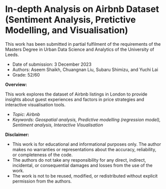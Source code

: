 # In-depth Analysis on Airbnb Dataset (Sentiment Analysis, Pretictive Modelling, and Visualisation)
This work has been submitted in partial fulfilment of the requirements of the Masters Degree in Urban Data Science and Analytics of the University of Leeds.  
- Date of submission: 3 December 2023
- Authors: Aseem Shaikh, Chuangnan Liu, Subaru Shimizu, and Yuchi Lai 
- Grade: 52/60


**Overview:**  

This work explores the dataset of Airbnb listings in London to provide insights about guest experiences and factors in price strategies and interactive visualisation tools.

- *Topic: Airbnb*  
- *Keywords: Geospatial analysis, Predictive modelling (regression model), Sentiment analysis, Interactive Visualisation*

**Disclaimer:**  
- This work is for educational and informational purposes only. The author makes no warranties or representations about the accuracy, reliability, or completeness of the code.
- The authors do not take any responsibility for any direct, indirect, incidental, or consequential damages and losses from the use of the work.
- The work is not to be reused, modified, or redistributed without explicit permission from the authors.
